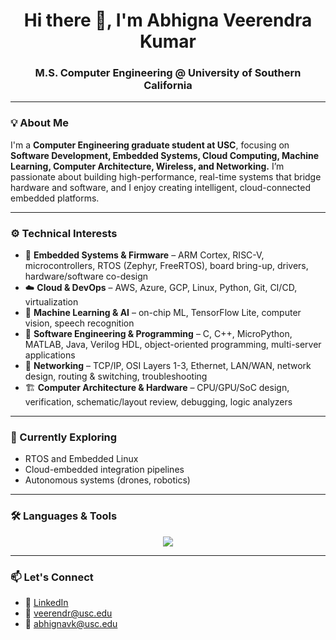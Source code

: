 <h1 align="center">Hi there 👋, I'm Abhigna Veerendra Kumar</h1>
<h3 align="center">M.S. Computer Engineering @ University of Southern California

---

### 💡 About Me  
I'm a **Computer Engineering graduate student at USC**, focusing on **Software Development, Embedded Systems, Cloud Computing, Machine Learning, Computer Architecture, Wireless, and Networking.**
I’m passionate about building high-performance, real-time systems that bridge hardware and software, and I enjoy creating intelligent, cloud-connected embedded platforms.

---

### ⚙️ Technical Interests
- 🧩 **Embedded Systems & Firmware** – ARM Cortex, RISC-V, microcontrollers, RTOS (Zephyr, FreeRTOS), board bring-up, drivers, hardware/software co-design  
- ☁️ **Cloud & DevOps** – AWS, Azure, GCP, Linux, Python, Git, CI/CD, virtualization  
- 🧠 **Machine Learning & AI** – on-chip ML, TensorFlow Lite, computer vision, speech recognition  
- 🧰 **Software Engineering & Programming** – C, C++, MicroPython, MATLAB, Java, Verilog HDL, object-oriented programming, multi-server applications  
- 📡 **Networking** – TCP/IP, OSI Layers 1-3, Ethernet, LAN/WAN, network design, routing & switching, troubleshooting  
- 🏗️ **Computer Architecture & Hardware** – CPU/GPU/SoC design, verification, schematic/layout review, debugging, logic analyzers  


---

### 🧠 Currently Exploring  
- RTOS and Embedded Linux 
- Cloud-embedded integration pipelines  
- Autonomous systems (drones, robotics)
---

### 🛠️ Languages & Tools  

<p align="center">
<img src="https://skillicons.dev/icons?i=c,cpp,python,matlab,arduino,linux,bash,git,docker,aws,gcp,vscode,raspberrypi&perline=8" />
</p>

---

### 📫 Let's Connect  
- 💼 [LinkedIn](https://www.linkedin.com/in/abhignavkumar)  
- 📧 veerendr@usc.edu
- 📧 abhignavk@usc.edu  
